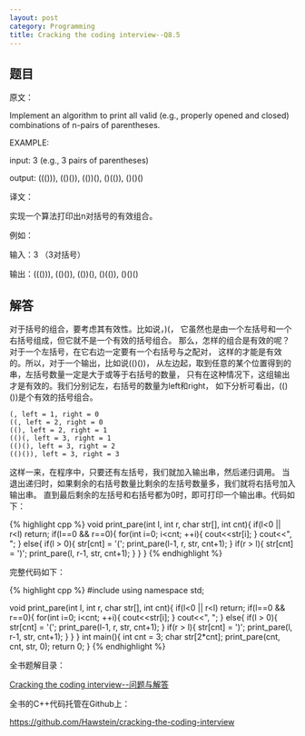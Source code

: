 ```yaml
---
layout: post
category: Programming
title: Cracking the coding interview--Q8.5
---
```


## 题目

原文：

Implement an algorithm to print all valid (e.g., properly opened and 
closed) combinations of n-pairs of parentheses.

EXAMPLE:

input: 3 (e.g., 3 pairs of parentheses)

output: ((())), (()()), (())(), ()(()), ()()()

译文：

实现一个算法打印出n对括号的有效组合。

例如：

输入：3 （3对括号）

输出：((())), (()()), (())(), ()(()), ()()()

## 解答

对于括号的组合，要考虑其有效性。比如说，)(，
它虽然也是由一个左括号和一个右括号组成，但它就不是一个有效的括号组合。
那么，怎样的组合是有效的呢？对于一个左括号，在它右边一定要有一个右括号与之配对，
这样的才能是有效的。所以，对于一个输出，比如说(()())，
从左边起，取到任意的某个位置得到的串，左括号数量一定是大于或等于右括号的数量，
只有在这种情况下，这组输出才是有效的。我们分别记左，右括号的数量为left和right，
如下分析可看出，(()())是个有效的括号组合。

	(, left = 1, right = 0
	((, left = 2, right = 0
	((), left = 2, right = 1
	(()(, left = 3, right = 1
	(()(), left = 3, right = 2
	(()()), left = 3, right = 3
	
这样一来，在程序中，只要还有左括号，我们就加入输出串，然后递归调用。
当退出递归时，如果剩余的右括号数量比剩余的左括号数量多，我们就将右括号加入输出串。
直到最后剩余的左括号和右括号都为0时，即可打印一个输出串。代码如下：

{% highlight cpp %}
void print_pare(int l, int r, char str[], int cnt){
    if(l<0 || r<l) return;
    if(l==0 && r==0){
        for(int i=0; i<cnt; ++i){
            cout<<str[i];
        }
        cout<<", ";
    }
    else{
        if(l > 0){
            str[cnt] = '(';
            print_pare(l-1, r, str, cnt+1);
        }
        if(r > l){
            str[cnt] = ')';
            print_pare(l, r-1, str, cnt+1);
        }
    }
}
{% endhighlight %}

完整代码如下：

{% highlight cpp %}
#include <iostream>
using namespace std;

void print_pare(int l, int r, char str[], int cnt){
    if(l<0 || r<l) return;
    if(l==0 && r==0){
        for(int i=0; i<cnt; ++i){
            cout<<str[i];
        }
        cout<<", ";
    }
    else{
        if(l > 0){
            str[cnt] = '(';
            print_pare(l-1, r, str, cnt+1);
        }
        if(r > l){
            str[cnt] = ')';
            print_pare(l, r-1, str, cnt+1);
        }
    }
}
int main(){
    int cnt = 3;
    char str[2*cnt];
    print_pare(cnt, cnt, str, 0);
    return 0;
}
{% endhighlight %}

全书题解目录：

[Cracking the coding interview--问题与解答](/posts/ctci-solutions-contents.html)

全书的C++代码托管在Github上：

<https://github.com/Hawstein/cracking-the-coding-interview>
